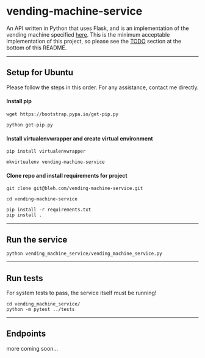 vending-machine-service
=======================

An API written in Python that uses Flask, and is an implementation of the vending machine specified [here](https://github.com/PillarTechnology/kata-vending-machine). This is the minimum acceptable implementation of this project, so please see the [TODO](##TODO) section at the bottom of this README.

---

## Setup for Ubuntu

Please follow the steps in this order. For any assistance, contact me directly.

#### Install pip
```
wget https://bootstrap.pypa.io/get-pip.py

python get-pip.py
```

#### Install virtualenvwrapper and create virtual environment
```
pip install virtualenvwrapper

mkvirtualenv vending-machine-service
```

#### Clone repo and install requirements for project
```
git clone git@bleh.com/vending-machine-service.git

cd vending-machine-service

pip install -r requirements.txt
pip install .
```
---

## Run the service

```
python vending_machine_service/vending_machine_service.py
```

---

## Run tests
For system tests to pass, the service itself must be running!
```
cd vending_machine_service/
python -m pytest ../tests
```

---

## Endpoints

more coming soon...
